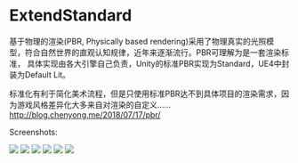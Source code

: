 # ExtendStandard
基于物理的渲染(PBR, Physically based rendering)采用了物理真实的光照模型，符合自然世界的直观认知规律，近年来逐渐流行。PBR可理解为是一套渲染标准， 具体实现由各大引擎自己负责，Unity的标准PBR实现为Standard，UE4中封装为Default Lit。

标准化有利于简化美术流程，但是只使用标准PBR达不到具体项目的渲染需求，因为游戏风格差异化大多来自对渲染的自定义......
http://blog.chenyong.me/2018/07/17/pbr/

Screenshots:

![](https://raw.githubusercontent.com/chenyong2github/ExtendStandard/master/Screenshots/12.jpg)
![](https://raw.githubusercontent.com/chenyong2github/ExtendStandard/master/Screenshots/14.jpg)
![](https://raw.githubusercontent.com/chenyong2github/ExtendStandard/master/Screenshots/18.jpg)
![](https://raw.githubusercontent.com/chenyong2github/ExtendStandard/master/Screenshots/15.jpg)
![](https://raw.githubusercontent.com/chenyong2github/ExtendStandard/master/Screenshots/16.jpg)
![](https://raw.githubusercontent.com/chenyong2github/ExtendStandard/master/Screenshots/PBR.jpg)
